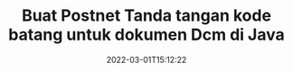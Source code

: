 ---
############################# Static ############################
layout: "auto-gen-signature"
date: 2022-03-01T15:12:22
draft: false
operation: Sign
signaturetype: Barcode
codetype: Postnet
fileformat: Dcm
productName: Java
lang: id
productCode: java
otherformats: pdf doc docx docm dot dotm dotx odt ott rtf xls xlsx xlsm xlsb csv ods ots xltx xltm ppt pptx pps ppsx odp otp potx potm pptm ppsm png jpg bmp gif tiff svg webp wmf
breadcrumb: Put  Barcode signature on Dcm for Java

############################# Head ############################
head_title: "eSign Dcm dokumen dengan Postnet Barcode di Java"
head_description: "Buat Postnet Tanda Tangan Barcode dan letakkan di dokumen Dcm dengan Java menggunakan beberapa baris kode. Gunakan API Tanda Tangan Dokumen GroupDocs untuk menandatangani berbagai format file."

############################# Header ############################
title: "Buat Postnet Tanda tangan kode batang untuk dokumen Dcm di Java"
description: "eSign dokumen bisnis Dcm Anda dengan Postnet Barcode. Hasilkan tanda tangan Barcode dengan cepat dan mudah dengan beberapa baris kode untuk menyiapkan opsi penandatanganan."
bg_image: "https://cms.admin.containerize.com/templates/aspose/App_Themes/V3/images/bg/header1.png"
bg_overlay: false
button:
    enable: true

############################# SubMenu ############################
submenu:
    enable: true

    left:
        img_alt: "GroupDocs.Signature for Java"
        image: "https://cms.admin.containerize.com/templates/groupdocs/images/product-logos/90x90-noborder/groupdocs-signature-java.png"
        product: "GroupDocs.Signature"
        platform: "Java"



############################# About ############################
about:
    enable: true
    title: "Tentang GroupDocs.Signature for Java API tanda tangan kode batang."
    content: |
        [GroupDocs.Signature for Java](https://products.groupdocs.com/signature/java/) adalah API yang cepat dan mudah untuk mengelola dokumen digital penandatanganan elektronik menggunakan jenis Barcode seperti UPCA, UPCE, EAN13, EAN14, Code39, Code39Extended, Code128, Codabar, Postnet, ISBN , ITF14 dan banyak lainnya. Pelanggan dapat dengan mudah membuat Barcode yang menyediakan teks yang diperlukan dan meletakkannya di PDF, Dokumen Microsoft Office Words, buku kerja Microsoft Office Excel, presentasi MS PowerPoint, file Adobe Photoshop dan berbagai format gambar. Barcode yang ditempatkan dalam dokumen dapat diperbarui, dicari, diverifikasi, dihapus, atau dipratinjau. Selain itu, kustomisasi barcode didukung.
    

############################# Steps ############################
steps:
    enable: true
    title_left: "Langkah-langkah untuk menandatangani Dcm dengan Barcode di Java"
    content_left: |
        [GroupDocs.Signature for Java](https://products.groupdocs.com/signature/java/) memberikan kemampuan untuk menandatangani dokumen Dcm dengan Barcode tanda tangan dengan cepat dan mudah.
        
        * Buat instance kelas Signature yang menyediakan file Dcm yang seharusnya ditandatangani sebagai jalur atau aliran memori
        * Buat instance kelas SignOptions dan atur semua data yang diminta.
        * Aktifkan metode Signature.Sign() dengan meneruskan file Dcm atau aliran memori

    title_right: " Persyaratan sistem"
    content_right: |
        GroupDocs.Signature for Java didukung di semua platform dan sistem operasi utama. Sebelum menjalankan kode di bawah ini, pastikan Anda telah menginstal prasyarat berikut di sistem Anda.

        * Sistem operasi: Microsoft Windows, Linux, MacOS
        * Lingkungan pengembangan: NetBeans, Intellij IDEA, Eclipse, etc.
        * Java runtime: J2SE 6.0 and above
        * Dapatkan GroupDocs.Signature for Java terbaru dari [Maven](https://repository.groupdocs.com/webapp/#/artifacts/browse/tree/General/repo/com/groupdocs/groupdocs-signature)
         
    code: |
        ```java    
                
        // Set up input Dcm file
        String filePath = "input.dcm";
        // Set up output file
        String outputFilePath = "output.dcm";

        // Instantiate Signature for input file
        Signature signature = new Signature(filePath);

        // create barcode option with predefined barcode text
        BarcodeSignOptions options = new BarcodeSignOptions("John Smith");

        // setup Barcode encoding type
        options.setEncodeType(BarcodeTypes.Postnet);

        // set signature position
        options.setLeft(50);
        options.setTop(50);
        options.setWidth(200);
        options.setHeight(50);

        // sign Dcm document
        SignResult result = signature.sign(outputFilePath, options);

        ```

############################# Demos ############################
demos:
    enable: true
    title: "Menandatangani dokumen Dcm dengan Barcode Demo Langsung"
    content: |
       Tanda tangani file Dcm dengan berbagai tanda tangan sekarang juga dengan mengunjungi situs web [GroupDocs.Signature App](https://products.groupdocs.app/signature/family). Demo online gratis menunggu Anda.

        
############################# About Formats ############################
about_formats:
    enable: true
    format:
        # format loop
        - icon: "fas fa-barcode"
          title: "About Postnet Barcode"
          content: |
            POSTNET (Postal Numeric Encoding Technique) adalah simbologi kode batang yang digunakan oleh Layanan Pos Amerika Serikat untuk membantu mengarahkan surat.
          characterset: |
             Digit numerik (0-9).
          textcapacity: |
             Hingga 11 karakter.
          image: |
             iVBORw0KGgoAAAANSUhEUgAAACcAAAAjCAYAAAAXMhMjAAAAAXNSR0IArs4c6QAAAARnQU1BAACxjwv8YQUAAAAJcEhZcwAADsMAAA7DAcdvqGQAAACeSURBVFhH7c7BCkMxEELR/P9Pp1LoRrCXpi4Cbw5kIRKZtS82x52a407Ncae+HrfWer8Pyr+i/3NcQv/nuIT+z3EJ/X/Ocf9mlxuhsXZ2uREaa2eXG6Gxdna5ERprZ5cbobF2drkRGmtnlxuhsXZ2uREaa2eXG6Gxdna5ERprZ5cbobF2drkRGmtnlxuhsXZ2ubnAHHdqjjt18XF7vwDevzbHqsQWPwAAAABJRU5ErkJggg==

          link: ""

############################# More Formats ############################
more_formats:
    enable: true
    title: "Tanda tangan Barcode lain yang didukung untuk Java"
    content: |
        "Anda juga dapat menandatangani Dcm dengan jenis tanda tangan lainnya. Silakan lihat daftarnya di bawah ini."
    format: 
        
       
back_to_top:
    enable: true
---